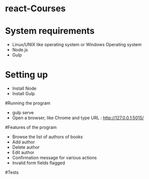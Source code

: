 # react-Courses


# System requirements
- Linux/UNIX like operating system or Windows Operating system
- Node.js
- Gulp

# Setting up
- Install Node
- Install Gulp

#Running the program
- gulp serve
- Open a browser, like Chrome and type URL : http://127.0.0.1:5015/

#Features of the program
- Browse the list of authors of books
- Add author
- Delete author
- Edit author
- Confirmation message for various actions
- Invalid form fields flagged

#Tests

